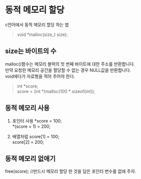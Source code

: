 # 동적 메모리 할당
c언어에서 동적 메모리 할당 하는 법

> void *malloc(size_t size);

## size는 바이트의 수
malloc()함수는 메모리 블럭의 첫 번째 바이트에 대한 주소를 반환합니다.  
만약 요청한 메모리 공간을 할당할 수 없는 경우 NULL값을 반환합니다.  
void에다가 자료형을 적어 주어야 한다.

> int *score;  
score = (int *)malloc(100 * sizeof(int));  

## 동적 메모리 사용
1. 포인터 사용
*score = 100;  
*(score + 1) = 200;  

2. 배열처럼
score[1] = 100;  
score[2] = 200;  

## 동적 메모리 없애기
free(score); //반드시 메모리 할당 한 것을 담은 포인터 변수를 없애 주자.

